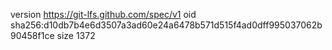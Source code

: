 version https://git-lfs.github.com/spec/v1
oid sha256:d10db7b4e6d3507a3ad60e24a6478b571d515f4ad0dff995037062b90458f1ce
size 1372
